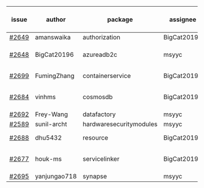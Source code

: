 | issue | author | package | assignee | bot advice | created date of issue | target release date | date from target |
| ------ | ------ | ------ | ------ | ------ | ------ | ------ | :-----: |
| [#2649](https://github.com/Azure/sdk-release-request/issues/2649) | amanswaika | authorization | BigCat20196 |   | 04-01 | 04-11 |   |
| [#2648](https://github.com/Azure/sdk-release-request/issues/2648) | BigCat20196 | azureadb2c | msyyc |   release date < 2 ! <br> | 04-01 | 04-18 | 2 |
| [#2699](https://github.com/Azure/sdk-release-request/issues/2699) | FumingZhang | containerservice | BigCat20196 | new issue ! <br> | 04-15 | 04-19 |   |
| [#2684](https://github.com/Azure/sdk-release-request/issues/2684) | vinhms | cosmosdb | BigCat20196 |   release date < 2 ! <br> | 04-13 | 04-15 | 0 |
| [#2692](https://github.com/Azure/sdk-release-request/issues/2692) | Frey-Wang | datafactory | msyyc |   | 04-15 | 04-22 |   |
| [#2589](https://github.com/Azure/sdk-release-request/issues/2589) | sunil-archt | hardwaresecuritymodules | msyyc |   | 03-21 | 05-02 |   |
| [#2688](https://github.com/Azure/sdk-release-request/issues/2688) | dhu5432 | resource | BigCat20196 | new issue ! <br> | 04-14 | 04-22 |   |
| [#2677](https://github.com/Azure/sdk-release-request/issues/2677) | houk-ms | servicelinker | BigCat20196 |   release date < 2 ! <br> | 04-12 | 04-18 | 2 |
| [#2695](https://github.com/Azure/sdk-release-request/issues/2695) | yanjungao718 | synapse | msyyc |   | 04-15 | 04-26 |   |
